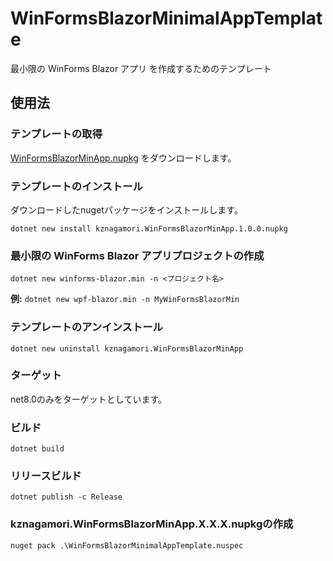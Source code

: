 # WinFormsBlazorMinimalAppTemplate
最小限の WinForms Blazor アプリ を作成するためのテンプレート
## 使用法

### テンプレートの取得
[WinFormsBlazorMinApp.nupkg](https://github.com/kznagamori/WinFormsBlazorMinimalAppTemplate/releases/download/v1.0.0/kznagamori.WinFormsBlazorMinApp.1.0.0.nupkg)
をダウンロードします。

### テンプレートのインストール
ダウンロードしたnugetパッケージをインストールします。
```
dotnet new install kznagamori.WinFormsBlazorMinApp.1.0.0.nupkg
```

### 最小限の WinForms Blazor アプリプロジェクトの作成
```
dotnet new winforms-blazor.min -n <プロジェクト名>
```
**例:** `dotnet new wpf-blazor.min -n MyWinFormsBlazorMin`

### テンプレートのアンインストール
```
dotnet new uninstall kznagamori.WinFormsBlazorMinApp
```

### ターゲット

net8.0のみをターゲットとしています。

### ビルド

```
dotnet build
```

### リリースビルド

```
dotnet publish -c Release
```

### kznagamori.WinFormsBlazorMinApp.X.X.X.nupkgの作成
```
nuget pack .\WinFormsBlazorMinimalAppTemplate.nuspec
```


